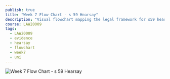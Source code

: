 ```yaml
---
publish: true
title: "Week 7 Flow Chart - s 59 Hearsay"
description: "Visual flowchart mapping the legal framework for s59 hearsay evidence rules, showing decision paths for admissibility and exceptions."
course: LAW20009
tags:
  - LAW20009
  - evidence
  - hearsay
  - flowchart
  - week7
  - uni
---
```


![Week 7 Flow Chart - s 59 Hearsay](/uni/LAW20009/Week%207/Week%207%20Flow%20Chart%20-%20s%2059%20Hearsay.png)